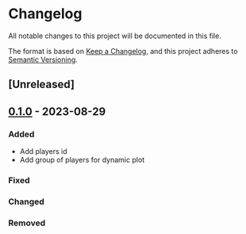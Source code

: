 # Changelog

All notable changes to this project will be documented in this file.

The format is based on [Keep a Changelog](https://keepachangelog.com/en/1.0.0/),
and this project adheres to [Semantic Versioning](https://semver.org/spec/v2.0.0.html).

## [Unreleased]

## [0.1.0] - 2023-08-29

### Added

- Add players id
- Add group of players for dynamic plot

### Fixed

### Changed

### Removed

[0.1.0]: https://github.com/niesfutbol/cluster_players/compare/init...v0.1.0